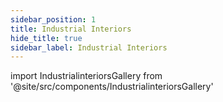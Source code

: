 ```yaml
---
sidebar_position: 1
title: Industrial Interiors
hide_title: true
sidebar_label: Industrial Interiors
---
```


import IndustrialinteriorsGallery from '@site/src/components/IndustrialinteriorsGallery'

<IndustrialinteriorsGallery />

